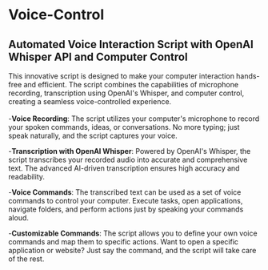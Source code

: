 # Voice-Control
## Automated Voice Interaction Script with OpenAI Whisper API and Computer Control
This innovative script is designed to make your computer interaction hands-free and efficient. The script combines the capabilities of microphone recording, transcription using OpenAI's Whisper, and computer control, creating a seamless voice-controlled experience.
<br><br>-<strong>Voice Recording</strong>: The script utilizes your computer's microphone to record your spoken commands, ideas, or conversations. No more typing; just speak naturally, and the script captures your voice.

-<strong>Transcription with OpenAI Whisper</strong>: Powered by OpenAI's Whisper, the script transcribes your recorded audio into accurate and comprehensive text. The advanced AI-driven transcription ensures high accuracy and readability.

-<strong>Voice Commands</strong>: The transcribed text can be used as a set of voice commands to control your computer. Execute tasks, open applications, navigate folders, and perform actions just by speaking your commands aloud.

-<strong>Customizable Commands</strong>: The script allows you to define your own voice commands and map them to specific actions. Want to open a specific application or website? Just say the command, and the script will take care of the rest.

